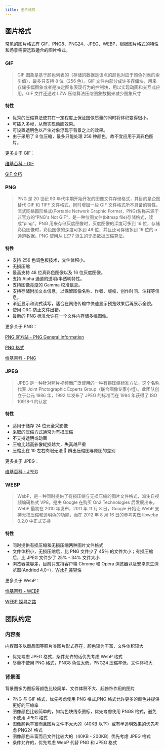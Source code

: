 ```yaml
---
title: 图片格式
---
```


## 图片格式

常见的图片格式有 GIF、PNG8、PNG24、JPEG、WEBP，根据图片格式的特性和场景需要选取适合的图片格式。

### GIF

> GIF 图象是基于颜色列表的（存储的数据是该点的颜色对应于颜色列表的索引值），最多只支持 8 位（256 色）。GIF 文件内部分成许多存储块，用来存储多幅图象或者是决定图象表现行为的控制块，用以实现动画和交互式应用。GIF 文件还通过 LZW 压缩算法压缩图象数据来减少图象尺寸

#### 特性

- 优秀的压缩算法使其在一定程度上保证图像质量的同时将体积变得很小。
- 可插入多帧，从而实现动画效果。
- 可设置透明色以产生对象浮现于背景之上的效果。
- 由于采用了 8 位压缩，最多只能处理 256 种颜色，故不宜应用于真彩色图片。

更多关于 GIF：

[维基百科 - GIF](https://zh.wikipedia.org/wiki/GIF)

[GIF 文档](http://dev.gameres.com/Program/Visual/Other/GIFDoc.htm)

### PNG

> PNG 是 20 世纪 90 年代中期开始开发的图像文件存储格式，其目的是企图替代 GIF 和 TIFF 文件格式，同时增加一些 GIF 文件格式所不具备的特性。流式网络图形格式(Portable Network Graphic Format，PNG)名称来源于非官方的“PNG's Not GIF”，是一种位图文件(bitmap file)存储格式，读成“ping”。PNG 用来存储灰度图像时，灰度图像的深度可多到 16 位，存储彩色图像时，彩色图像的深度可多到 48 位，并且还可存储多到 16 位的 α 通道数据。PNG 使用从 LZ77 派生的无损数据压缩算法。

#### 特性

- 支持 256 色调色板技术，文件体积小。
- 无损压缩
- 最高支持 48 位真彩色图像以及 16 位灰度图像。
- 支持 Alpha 通道的透明/半透明特性。
- 支持图像亮度的 Gamma 校准信息。
- 支持存储附加文本信息，以保留图像名称、作者、版权、创作时间、注释等信息。
- 渐近显示和流式读写，适合在网络传输中快速显示预览效果后再展示全貌。
- 使用 CRC 防止文件出错。
- 最新的 PNG 标准允许在一个文件内存储多幅图像。

更多关于 PNG：

[PNG 官方站 - PNG General Information](http://www.libpng.org/pub/png/)

[PNG 格式](http://dev.gameres.com/Program/Visual/Other/PNGFormat.htm)

[维基百科 - PNG](https://zh.wikipedia.org/wiki/PNG)

### JPEG

> JPEG 是一种针对照片视频而广泛使用的一种有损压缩标准方法。这个名称代表 Joint Photographic Experts Group（联合图像专家小组）。此团队创立于公元 1986 年，1992 年发布了 JPEG 的标准而在 1994 年获得了 ISO 10918-1 的认定

#### 特性

- 适用于储存 24 位元全采影像
- 采取的压缩方式通常为有损压缩
- 不支持透明或动画
- 压缩比越高影像耗损越大，失真越严重
- 压缩比在 10 左右肉眼无法  辨出压缩图与原图的差别

更多关于 JPEG：

[维基百科 - JPEG](https://zh.wikipedia.org/wiki/JPEG)

### WEBP

> WebP，是一种同时提供了有损压缩与无损压缩的图片文件格式，派生自视频编码格式 VP8，是由 Google 在购买 On2 Technologies 后发展出来。WebP 最初在 2010 年发布，2011 年 11 月 8 日，Google 开始让 WebP 支持无损压缩和透明色的功能，而在 2012 年 8 月 16 日的参考实做 libwebp 0.2.0 中正式支持

#### 特性

- 同时提供有损压缩和无损压缩两种图片文件格式
- 文件体积小，无损压缩后，比 PNG 文件少了 45％ 的文件大小；有损压缩后，比 JPEG 文件少了 25% - 34% 文件大小
- 浏览器兼容差，目前只支持客户端 Chrome 和 Opera 浏览器以及安卓原生浏览器(Andriod 4.0+)，[WebP 兼容性](https://developers.google.com/speed/webp/faq#which_web_browsers_natively_support_webp)

更多关于 WebP：

[维基百科 - WEBP](https://zh.wikipedia.org/wiki/WebP)

[WEBP 探寻之路](http://isux.tencent.com/introduction-of-webp.html)

## 团队约定

### 内容图

内容图多以商品图等照片类图片形式存在，颜色较为丰富，文件体积较大

- 优先考虑 JPEG 格式，条件允许的话优先考虑 WebP 格式
- 尽量不使用 PNG 格式，PNG8 色位太低，PNG24 压缩率低，文件体积大

### 背景图

背景图多为图标等颜色比较简单、文件体积不大、起修饰作用的图片

- PNG 与 GIF 格式，优先考虑使用 PNG 格式,PNG 格式允许更多的颜色并提供更好的压缩率
- 图像颜色比较简单的，如纯色块线条图标，优先考虑使用 PNG8 格式，避免不使用 JPEG 格式
- 图像颜色丰富而且图片文件不太大的（40KB 以下）或有半透明效果的优先考虑 PNG24 格式
- 图像颜色丰富而且文件比较大的（40KB - 200KB）优先考虑 JPEG 格式
- 条件允许的，优先考虑 WebP 代替 PNG 和 JPEG 格式
